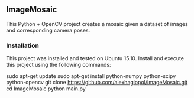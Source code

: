 ## ImageMosaic

This Python + OpenCV project creates a mosaic given a dataset of images and corresponding camera poses.

### Installation
This project was installed and tested on Ubuntu 15.10. Install and execute this project using the following commands:

sudo apt-get update
sudo apt-get install python-numpy python-scipy python-opencv
git clone https://github.com/alexhagiopol/ImageMosaic.git
cd ImageMosaic
python main.py


